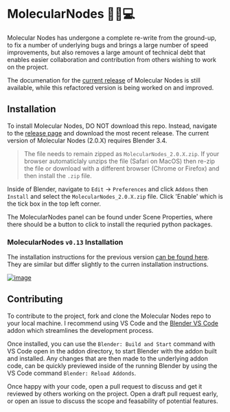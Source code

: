# MolecularNodes 🧬🍝💻
Molecular Nodes has undergone a complete re-write from the ground-up, to fix a number of underlying bugs and brings a large number of speed improvements, but also removes a large amount of technical debt that enables easier collaboration and contribution from others wishing to work on the project.

The documenation for the [current release](https://bradyajohnston.github.io/MolecularNodes/) of Molecular Nodes is still available, while this refactored version is being worked on and improved.


## Installation

To install Molecular Nodes, DO NOT download this repo. Instead, navigate to the [release page](https://github.com/BradyAJohnston/MolecularNodes/releases) and download the most recent release. The current version of Molecular Nodes (2.0.X) requires Blender 3.4.

> The file needs to remain zipped as `MolecularNodes_2.0.X.zip`. If your browser automaticlaly unzips the file (Safari on MacOS) then re-zip the file or download with a different browser (Chrome or Firefox) and then install the `.zip` file.

Inside of Blender, navigate to `Edit` -> `Preferences` and click `Addons` then `Install` and select the `MolecularNodes_2.0.X.zip` file. Click 'Enable' which is the tick box in the top left corner. 

The MolecularNodes panel can be found under Scene Properties, where there should be a button to click to install the requried python packages.

### MolecularNodes `v0.13` Installation

The installation instructions for the previous version [can be found here](https://bradyajohnston.github.io/MolecularNodes/installation.html). They are similar but differ slightly to the curren installation instructions.

[![image](https://user-images.githubusercontent.com/36021261/205629018-a6722f88-505e-4cb6-a641-8d423aa26963.png)](https://youtu.be/CvmFaRVmZRU)

## Contributing
To contribute to the project, fork and clone the Molecular Nodes repo to your local machine. I recommend using VS Code and the [Blender VS Code](https://github.com/JacquesLucke/blender_vscode) addon which streamlines the development process. 

Once installed, you can use the `Blender: Build and Start` command with VS Code open in the addon directory, to start Blender with the addon built and installed. Any changes that are then made to the underlying addon code, can be quickly previewed inside of the running Blender by using the VS Code command `Blender: Reload Addonds`.

Once happy with your code, open a pull request to discuss and get it reviewed by others working on the project. Open a draft pull request early, or open an issue to discuss the scope and feasability of potential features.
